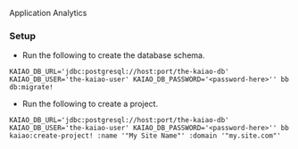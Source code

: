 Application Analytics

### Setup
* Run the following to create the database schema.

```
KAIAO_DB_URL='jdbc:postgresql://host:port/the-kaiao-db' KAIAO_DB_USER='the-kaiao-user' KAIAO_DB_PASSWORD='<password-here>'' bb db:migrate!
```

* Run the following to create a project.

```
KAIAO_DB_URL='jdbc:postgresql://host:port/the-kaiao-db' KAIAO_DB_USER='the-kaiao-user' KAIAO_DB_PASSWORD='<password-here>'' bb kaiao:create-project! :name '"My Site Name"' :domain '"my.site.com"'
```
